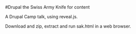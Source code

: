 #Drupal the Swiss Army Knife for content

A Drupal Camp talk, using reveal.js.

Download and zip, extract and run sak.html in a web browser.
